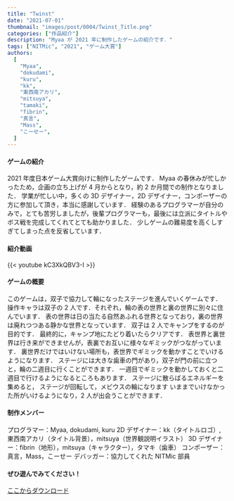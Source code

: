 ```yaml
---
title: "Twinst"
date: "2021-07-01"
thumbnail: "images/post/0004/Twinst_Title.png"
categories: ["作品紹介"]
description: "Myaa が 2021 年に制作したゲームの紹介です．"
tags: ["NITMic", "2021", "ゲーム大賞"]
authors:
  [
    "Myaa",
    "dokudami",
    "kuru",
    "kk",
    "東西南アカリ",
    "mitsuya",
    "tamaki",
    "fibrin",
    "真言",
    "Mass",
    "こーせー",
  ]
---
```


#### ゲームの紹介

2021 年度日本ゲーム大賞向けに制作したゲームです．
Myaa の春休みが忙しかったため，企画の立ち上げが 4 月からとなり，約 2 か月間での制作となりました．
学業が忙しい中，多くの 3D デザイナー，2D デザイナー，コンポーザーの方に参加して頂き，本当に感謝しています．
経験のあるプログラマーが自分のみで，とても苦労しましたが，後輩プログラマーも，最後には立派にタイトルやボス戦を完成してくれてとても助かりました．
少しゲームの難易度を高くしすぎてしまった点を反省しています．

#### 紹介動画

{{< youtube kC3XkQBV3-I >}}

#### ゲームの概要

このゲームは，双子で協力して輪になったステージを進んでいくゲームです．
操作キャラは双子の 2 人です．それぞれ，輪の表の世界と裏の世界に別々に住んでいます．
表の世界は日の当たる自然あふれる世界となっており，裏の世界は廃れつつある静かな世界となっています．
双子は 2 人でキャンプをするのが目的です． 最終的に，キャンプ地にたどり着いたらクリアです．
表世界と裏世界は行き来ができませんが，表裏でお互いに様々なギミックがつながっています．
裏世界だけではいけない場所も，表世界でギミックを動かすことでいけるようになります．
ステージには大きな歯車の門があり，双子が門の前に立つと，輪の二週目に行くことができます．
一週目でギミックを動かしておくと二週目で行けるようになるところもあります．
ステージに散らばるエネルギーを集めると， ステージが回転して，メビウスの輪になります
いままでいけなかった所がいけるようになり，2 人が出会うことができます．

#### 制作メンバー

プログラマー：Myaa, dokudami, kuru
2D デザイナー：kk（タイトルロゴ）, 東西南アカリ（タイトル背景），mitsuya（世界観説明イラスト）
3D デザイナー：fibrin（地形），mitsuya（キャラクター），タマキ（歯車）
コンポーザー：真言，Mass，こーせー
デバッガー：協力してくれた NITMic 部員

#### ぜひ遊んでみてください！

[ここからダウンロード](https://drive.google.com/drive/folders/11kpDvNiph097Y7-3eABQC4ZByiArkgoK?usp=sharing)
